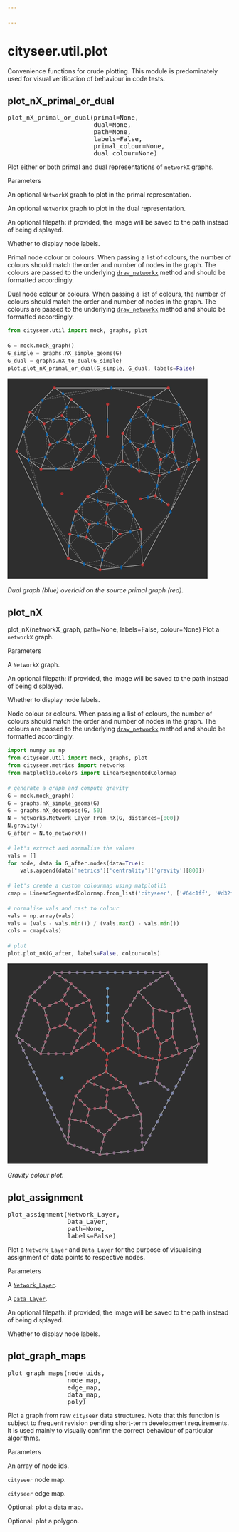 ```yaml
---

---
```


<RenderMath></RenderMath>

cityseer.util.plot
==================

Convenience functions for crude plotting. This module is predominately used for visual verification of behaviour in code tests.


plot\_nX\_primal\_or\_dual
--------------------------
<FuncSignature>
<pre>
plot_nX_primal_or_dual(primal=None,
                       dual=None,
                       path=None,
                       labels=False,
                       primal_colour=None,
                       dual_colour=None)
</pre>
</FuncSignature>

Plot either or both primal and dual representations of `networkX` graphs.

<FuncHeading>Parameters</FuncHeading>
<FuncElement name="primal" type="nx.Graph">

An optional `NetworkX` graph to plot in the primal representation.

</FuncElement>

<FuncElement name="dual" type="nx.Graph">

An optional `NetworkX` graph to plot in the dual representation.

</FuncElement>

<FuncElement name="path" type="str">

An optional filepath: if provided, the image will be saved to the path instead of being displayed.

</FuncElement>

<FuncElement name="labels" type="bool">

Whether to display node labels.

</FuncElement>

<FuncElement name="primal_colour" type="str, list, tuple, np.ndarray">

Primal node colour or colours. When passing a list of colours, the number of colours should match the order and number of nodes in the graph. The colours are passed to the underlying [`draw_networkx`](https://networkx.github.io/documentation/networkx-1.10/reference/generated/networkx.drawing.nx_pylab.draw_networkx.html#draw-networkx) method and should be formatted accordingly.

</FuncElement>

<FuncElement name="dual_colour" type="str, list, tuple, np.ndarray">

Dual node colour or colours. When passing a list of colours, the number of colours should match the order and number of nodes in the graph. The colours are passed to the underlying [`draw_networkx`](https://networkx.github.io/documentation/networkx-1.10/reference/generated/networkx.drawing.nx_pylab.draw_networkx.html#draw-networkx) method and should be formatted accordingly.

</FuncElement>

```python
from cityseer.util import mock, graphs, plot

G = mock.mock_graph()
G_simple = graphs.nX_simple_geoms(G)
G_dual = graphs.nX_to_dual(G_simple)
plot.plot_nX_primal_or_dual(G_simple, G_dual, labels=False)
```

<img src="../images/plots/graph_dual.png" alt="Example dual graph" class="centre" style="max-height:450px;">

_Dual graph (blue) overlaid on the source primal graph (red)._


plot\_nX
--------
<FuncSignature>plot_nX(networkX_graph, path=None, labels=False, colour=None)</FuncSignature>
Plot a `networkX` graph.

<FuncHeading>Parameters</FuncHeading>
<FuncElement name="networkX_graph" type="nx.Graph">

A `NetworkX` graph.

</FuncElement>

<FuncElement name="path" type="str">

An optional filepath: if provided, the image will be saved to the path instead of being displayed.

</FuncElement>

<FuncElement name="labels" type="bool">

Whether to display node labels.

</FuncElement>

<FuncElement name="colour" type="str, list, tuple, np.ndarray">

Node colour or colours. When passing a list of colours, the number of colours should match the order and number of nodes in the graph. The colours are passed to the underlying [`draw_networkx`](https://networkx.github.io/documentation/networkx-1.10/reference/generated/networkx.drawing.nx_pylab.draw_networkx.html#draw-networkx) method and should be formatted accordingly.

</FuncElement>

```python
import numpy as np
from cityseer.util import mock, graphs, plot
from cityseer.metrics import networks
from matplotlib.colors import LinearSegmentedColormap

# generate a graph and compute gravity
G = mock.mock_graph()
G = graphs.nX_simple_geoms(G)
G = graphs.nX_decompose(G, 50)
N = networks.Network_Layer_From_nX(G, distances=[800])
N.gravity()
G_after = N.to_networkX()

# let's extract and normalise the values
vals = []
for node, data in G_after.nodes(data=True):
    vals.append(data['metrics']['centrality']['gravity'][800])
    
# let's create a custom colourmap using matplotlib
cmap = LinearSegmentedColormap.from_list('cityseer', ['#64c1ff', '#d32f2f'])

# normalise vals and cast to colour
vals = np.array(vals)
vals = (vals - vals.min()) / (vals.max() - vals.min())
cols = cmap(vals)

# plot
plot.plot_nX(G_after, labels=False, colour=cols)
```

<img src="../images/plots/graph_colour.png" alt="Example colour plot" class="centre" style="max-height:450px;">

_Gravity colour plot._


plot\_assignment
----------------

<FuncSignature>
<pre>
plot_assignment(Network_Layer, 
                Data_Layer,
                path=None,
                labels=False)
</pre>
</FuncSignature>

Plot a `Network_Layer` and `Data_Layer` for the purpose of visualising assignment of data points to respective nodes.

<FuncHeading>Parameters</FuncHeading>
<FuncElement name="Network_Layer" type="networks.Network_Layer">

A [`Network_Layer`](/metrics/networks.html#network-layer).

</FuncElement>

<FuncElement name="Data_Layer" type="layers.Data_Layer">

A [`Data_Layer`](/metrics/layers.html#data-layer).

</FuncElement>

<FuncElement name="path" type="str">

An optional filepath: if provided, the image will be saved to the path instead of being displayed.

</FuncElement>

<FuncElement name="labels" type="bool">

Whether to display node labels.

</FuncElement>


plot\_graph\_maps <Chip text="unstable" :important="true"/>
-----------------
<FuncSignature>
<pre>
plot_graph_maps(node_uids,
                node_map,
                edge_map,
                data_map,
                poly)
</pre>
</FuncSignature>

Plot a graph from raw `cityseer` data structures. Note that this function is subject to frequent revision pending short-term development requirements. It is used mainly to visually confirm the correct behaviour of particular algorithms.

<FuncHeading>Parameters</FuncHeading>
<FuncElement name="node_uids" type="[list, tuple, np.ndarray]">

An array of node ids.

</FuncElement>

<FuncElement name="node_map" type="np.ndarray">

`cityseer` node map.

</FuncElement>

<FuncElement name="edge_map" type="np.ndarray">

`cityseer` edge map.

</FuncElement>

<FuncElement name="data_map" type="np.ndarray">

Optional: plot a data map.

</FuncElement>

<FuncElement name="poly" type="shapely.geometry.Polygon">

Optional: plot a polygon.

</FuncElement>